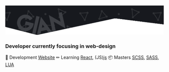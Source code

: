 ![bg][banner]

### Developer currently focusing in web-design

📄 Development [Website](https://dexxy.ml)
✏ Learning [React](react), (JS)[js]
📦 Masters [SCSS][scss], [SASS][scss], [LUA][lua]

[banner]: https://github.com/DexTheExplorer/DexTheExplorer/blob/main/ghHeader.png?raw=true
[scss]: https://sass-lang.com
[lua]: http://lua.org
[react]: https://reactjs.org
[js]: https://javascript.com/
